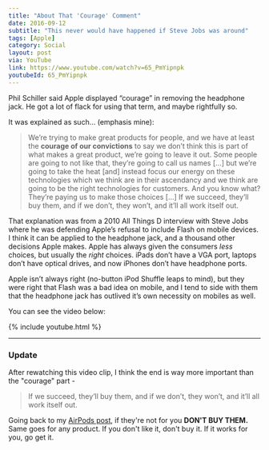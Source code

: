 ```yaml
---
title: "About That 'Courage' Comment"
date: 2016-09-12
subtitle: "This never would have happened if Steve Jobs was around"
tags: [Apple]
category: Social
layout: post
via: YouTube
link: https://www.youtube.com/watch?v=65_PmYipnpk
youtubeId: 65_PmYipnpk
---
```


Phil Schiller said Apple displayed “courage” in removing the headphone jack. He got a lot of flack for using that term, and maybe rightfully so.

It was explained as such...<!-- more --> (emphasis mine):

 >We’re trying to make great products for people, and we have at least the **courage of our convictions** to say we don’t think this is part of what makes a great product, we’re going to leave it out. Some people are going to not like that, they’re going to call us names […] but we’re going to take the heat [and] instead focus our energy on these technologies which we think are in their ascendancy and we think are going to be the right technologies for customers. And you know what? They’re paying us to make those choices […] If we succeed, they’ll buy them, and if we don’t, they won’t, and it’ll all work itself out.
 
 

That explanation was from a 2010 All Things D interview with Steve Jobs where he was defending Apple’s refusal to include Flash on mobile devices. I think it can be applied to the headphone jack, and a thousand other decisions Apple makes. Apple has always given the consumers _less_ choices, but usually the _right_ choices. iPads don’t have a VGA port, laptops don’t have optical drives, and now iPhones don’t have headphone ports.

Apple isn’t always right (no-button iPod Shuffle leaps to mind), but they were right that Flash was a bad idea on mobile, and I tend to side with them that the headphone jack has outlived it’s own necessity on mobiles as well.

You can see the video below:

{% include youtube.html %}

--------------

### Update

After rewatching this video clip, I think the end is way more important than the "courage" part -  

 > If we succeed, they’ll buy them, and if we don’t, they won’t, and it’ll all work itself out.
 
Going back to my [AirPods post](http://www.cocktailsandcoffee.com/writing/airpod-paranoia/), if they're not for you **DON'T BUY THEM.** Same goes for any product. If you don't like it, don't buy it. If it works for you, go get it.
